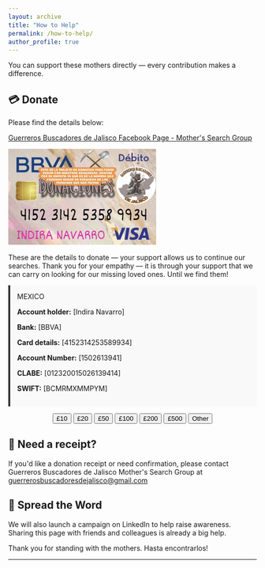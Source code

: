 ```yaml
---
layout: archive
title: "How to Help"
permalink: /how-to-help/
author_profile: true
---
```


You can support these mothers directly — every contribution makes a difference.

## 💳 Donate
Please find the details below:

[Guerreros Buscadores de Jalisco Facebook Page - Mother's Search Group](https://www.facebook.com/profile.php?id=61555458753120)

<img width="300" src="https://github.com/FOUND-project/found-project.github.io/blob/master/images/donationsmothers.jpg?raw=true" alt="Guerreros Buscadores de Jalisco - Mother's Search Group">

These are the details to donate — your support allows us to continue our searches. Thank you for your empathy — it is through your support that we can carry on looking for our missing loved ones. Until we find them! 


<div style="background-color: #f9f9f9; padding: 1em; border-left: 4px solid #333; margin-bottom: 1em;">
  MEXICO 
  <p><strong>Account holder:</strong> [Indira Navarro]</p>
  <p><strong>Bank:</strong> [BBVA]</p>
  <p><strong>Card details:</strong> [4152314253589934]</p>
  <p><strong>Account Number:</strong> [1502613941]</p>
  <p><strong>CLABE:</strong> [012320015026139414]</p>
  <p><strong>SWIFT:</strong> [BCMRMXMMPYM]</p>
</div>


<div style="text-align: center; margin-bottom: 2em;">
  <button onclick="selectAmount(10)">£10</button>
  <button onclick="selectAmount(20)">£20</button>
  <button onclick="selectAmount(50)">£50</button>
  <button onclick="selectAmount(100)">£100</button>
  <button onclick="selectAmount(200)">£200</button>
  <button onclick="selectAmount(500)">£500</button>
  <button onclick="selectAmount('other')">Other</button>
</div>

<div id="donation-confirmation" style="display:none; text-align:center; margin-bottom:2em;">
  <p><strong>You selected: <span id="donation-amount"></span></strong></p>
  <p>Please use the bank details above to make your contribution.</p>
</div>

<script>
  function selectAmount(value) {
    document.getElementById("donation-confirmation").style.display = "block";
    document.getElementById("donation-amount").innerText = 
      (value === 'other') ? "Other amount" : "£" + value;
  }
</script>

## 🧾 Need a receipt?

If you'd like a donation receipt or need confirmation, please contact Guerreros Buscadores de Jalisco Mother's Search Group at <a href="mailto:guerrerosbuscadoresdejalisco@gmail.com">guerrerosbuscadoresdejalisco@gmail.com</a>

## 📣 Spread the Word

We will also launch a campaign on LinkedIn to help raise awareness. Sharing this page with friends and colleagues is already a big help.

Thank you for standing with the mothers. Hasta encontrarlos!

---
